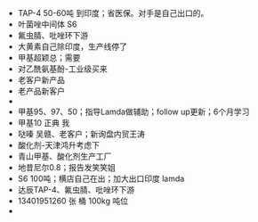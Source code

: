 - TAP-4 50-60吨 到印度；省医保。对手是自己出口的。
- 叶菌唑中间体 S6
- 氟虫腈、吡唑环下游
- 大黄素自己除印度，生产线停了
- 甲基超颖总；需要
- 对乙酰氨基酚-工业级买来
- 老客户新产品
- 老产品新客户
-
- 甲基95、97、50；指导Lamda做辅助；follow up更新；6个月学习
- 甲基10 正典 我
- 哒嗪 吴赣、老客户；新询盘内贸王涛
- 酸化剂-天津鸿升考虑下
- 青山甲基、酸化剂生产工厂
- 地昔尼尔0.8；报告发笑笑姐
- S6 100吨；横店自己在出；加大出口印度 lamda
- 达辰TAP-4、氟虫腈、吡唑环下游
- 13401951260 张 桶 100kg 吨位
-